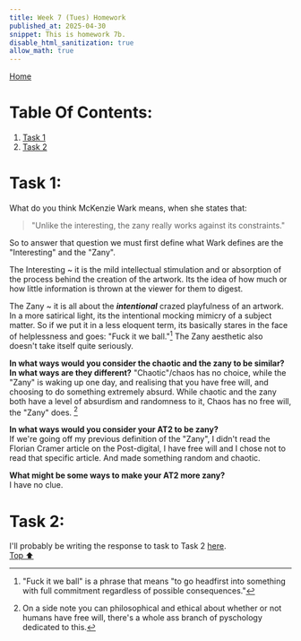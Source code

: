 ```yaml
---
title: Week 7 (Tues) Homework
published_at: 2025-04-30
snippet: This is homework 7b.
disable_html_sanitization: true
allow_math: true
---
```


[Home](https://cclanchublo6.deno.dev/)

# Table Of Contents:

1. [Task 1](#task-1)
2. [Task 2](#task-2)

# Task 1:

What do you think McKenzie Wark means, when she states that:

> "Unlike the interesting, the zany really works against its constraints."

So to answer that question we must first define what Wark defines are the "Interesting" and the "Zany".

The Interesting ~ it is the mild intellectual stimulation and or absorption of the process behind the creation of the artwork. Its the idea of how much or how little information is thrown at the viewer for them to digest.

The Zany ~ it is all about the **_intentional_** crazed playfulness of an artwork. In a more satirical light, its the intentional mocking mimicry of a subject matter. So if we put it in a less eloquent term, its basically stares in the face of helplessness and goes: "Fuck it we ball."[^1] The Zany aesthetic also doesn't take itself quite seriously.

**In what ways would you consider the chaotic and the zany to be similar? In what ways are they different?**
"Chaotic"/chaos has no choice, while the "Zany" is waking up one day, and realising that you have free will, and choosing to do something extremely absurd. While chaotic and the zany both have a level of absurdism and randomness to it, Chaos has no free will, the "Zany" does. [^2]

**In what ways would you consider your AT2 to be zany?**  
If we're going off my previous definition of the "Zany", I didn't read the Florian Cramer article on the Post-digital, I have free will and I chose not to read that specific article. And made something random and chaotic.

**What might be some ways to make your AT2 more zany?**  
I have no clue.

# Task 2:

I'll probably be writing the response to task to Task 2 [here](https://cclanchublo6.deno.dev/AT2-Final#week-7-homework-7b-task-2-questions).  
[Top ⬆︎](#)

[^1]: "Fuck it we ball" is a phrase that means "to go headfirst into something with full commitment regardless of possible consequences."
[^2]: On a side note you can philosophical and ethical about whether or not humans have free will, there's a whole ass branch of pyschology dedicated to this.
